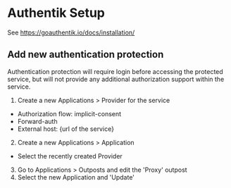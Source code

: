 # Authentik Setup

See https://goauthentik.io/docs/installation/

## Add new authentication protection

Authentication protection will require login before accessing the protected service, but will not provide any additional authorization support within the service.

1. Create a new Applications > Provider for the service
  - Authorization flow: implicit-consent
  - Forward-auth
  - External host: {url of the service}
2. Create a new Applications > Application
  - Select the recently created Provider
3. Go to Applications > Outposts and edit the 'Proxy' outpost
4. Select the new Application and 'Update'
